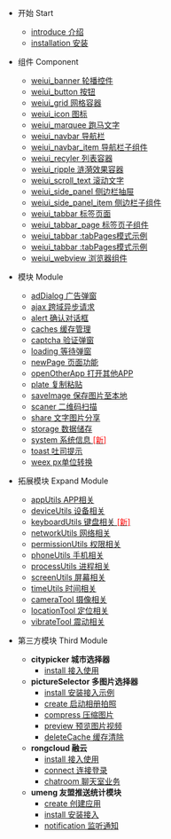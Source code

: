 - 开始 Start
    - [introduce 介绍](start/introduce)
    - [installation 安装](start/installation)
    
- 组件 Component
    - [weiui_banner 轮播控件](component/weiui_banner)
    - [weiui_button 按钮](component/weiui_button)
    - [weiui_grid 网格容器](component/weiui_grid)
    - [weiui_icon 图标](component/weiui_icon)
    - [weiui_marquee 跑马文字](component/weiui_marquee)
    - [weiui_navbar 导航栏](component/weiui_navbar)
    - [weiui_navbar_item 导航栏子组件](component/weiui_navbar_item)
    - [weiui_recyler 列表容器](component/weiui_recyler)
    - [weiui_ripple 涟漪效果容器](component/weiui_ripple)
    - [weiui_scroll_text 滚动文字](component/weiui_scroll_text)
    - [weiui_side_panel 侧边栏抽屉](component/weiui_side_panel)
    - [weiui_side_panel_item 侧边栏子组件](component/weiui_side_panel_item)
    - [weiui_tabbar 标签页面](component/weiui_tabbar)
    - [weiui_tabbar_page 标签页子组件](component/weiui_tabbar_page)
    - [weiui_tabbar :tabPages模式示例](component/weiui_tabbar2)
    - [weiui_tabbar :tabPages模式示例](component/weiui_tabbar3)
    - [weiui_webview 浏览器组件](component/weiui_webview)
    
- 模块 Module
    - [adDialog 广告弹窗](module/adDialog)
    - [ajax 跨域异步请求](module/ajax)
    - [alert 确认对话框](module/alert)
    - [caches 缓存管理](module/caches)
    - [captcha 验证弹窗](module/captcha)
    - [loading 等待弹窗](module/loading)
    - [newPage 页面功能](module/newPage)
    - [openOtherApp 打开其他APP](module/openOtherApp)
    - [plate 复制粘贴](module/plate)
    - [saveImage 保存图片至本地](module/saveImage)
    - [scaner 二维码扫描](module/scaner)
    - [share 文字图片分享](module/share)
    - [storage 数据储存](module/storage)
    - [system 系统信息 <font color="red">[新]</font>](module/system)
    - [toast 吐司提示](module/toast)
    - [weex px单位转换](module/weexpx)
    
- 拓展模块 Expand Module
    - [appUtils APP相关](module/expand/appUtils)
    - [deviceUtils 设备相关](module/expand/deviceUtils)
    - [keyboardUtils 键盘相关 <font color="red">[新]</font>](module/expand/keyboardUtils)
    - [networkUtils 网络相关](module/expand/networkUtils)
    - [permissionUtils 权限相关](module/expand/permissionUtils)
    - [phoneUtils 手机相关](module/expand/phoneUtils)
    - [processUtils 进程相关](module/expand/processUtils)
    - [screenUtils 屏幕相关](module/expand/screenUtils)
    - [timeUtils 时间相关](module/expand/timeUtils)
    - [cameraTool 摄像相关](module/expand/cameraTool)
    - [locationTool 定位相关](module/expand/locationTool)
    - [vibrateTool 震动相关](module/expand/vibrateTool)

- 第三方模块 Third Module
    - <b>citypicker 城市选择器</b>
        - [install 接入使用](module/third/citypicker/install)
    - <b>pictureSelector 多图片选择器</b>
        - [install 安装接入示例](module/third/pictureSelector/install)
        - [create 启动相册拍照](module/third/pictureSelector/create)
        - [compress 压缩图片](module/third/pictureSelector/compress)
        - [preview 预览图片视频](module/third/pictureSelector/preview)
        - [deleteCache 缓存清除](module/third/pictureSelector/deleteCache)
    - <b>rongcloud 融云</b>
        - [install 接入使用](module/third/rongcloud/install)
        - [connect 连接登录](module/third/rongcloud/connect)
        - [chatroom 聊天室业务](module/third/rongcloud/chatroom)
    - <b>umeng 友盟推送统计模块</b>
        - [create 创建应用](module/third/umeng/create)
        - [install 安装接入](module/third/umeng/install)
        - [notification 监听通知](module/third/umeng/notification)

